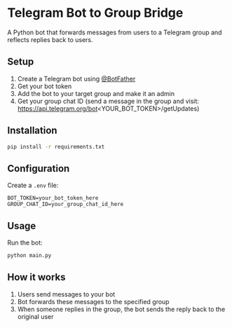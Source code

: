 # Telegram Bot to Group Bridge

A Python bot that forwards messages from users to a Telegram group and reflects replies back to users.

## Setup

1. Create a Telegram bot using [@BotFather](https://t.me/BotFather)
2. Get your bot token
3. Add the bot to your target group and make it an admin
4. Get your group chat ID (send a message in the group and visit: https://api.telegram.org/bot<YOUR_BOT_TOKEN>/getUpdates)

## Installation

```bash
pip install -r requirements.txt
```

## Configuration

Create a `.env` file:

```
BOT_TOKEN=your_bot_token_here
GROUP_CHAT_ID=your_group_chat_id_here
```

## Usage

Run the bot:

```bash
python main.py
```

## How it works

1. Users send messages to your bot
2. Bot forwards these messages to the specified group
3. When someone replies in the group, the bot sends the reply back to the original user

